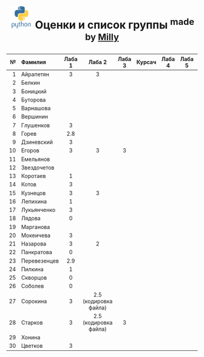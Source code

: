 <div id="header" align="center">
  <div id="main">
<h1> <img src="https://github.com/devicons/devicon/blob/master/icons/python/python-original-wordmark.svg"  title="Python" alt="Python" width="60" height="60"/> Оценки и список группы <sup> made by <a href="https://github.com/Lyric-Meow/">Milly</a> </sup> </h1>
  </div>
  
| **№**	| **Фамилия**  	| **Лаба 1** 	| **Лаба 2** 	| **Лаба 3** 	| **Курсач** 	| **Лаба 4** 	| **Лаба 5** 	| **Лаба 6** 	| **Лаба 7** 	| **Лаба 8** 	| **Лаба 9** |
|------:	|:--------------|:----------:	|:----------:	|:----------:	|:----------:	|:----------:	|:----------:	|:----------:	|:----------:	|:----------:	|:----------:	|
|     1 	| Айрапетян     |      3     	|     3      	|            	|            	|            	|            	|            	|            	|            	|            	|
|     2 	| Белкин     	|            	|            	|            	|            	|            	|            	|            	|            	|            	|            	|
|     3 	| Боницкий     	|            	|            	|            	|            	|            	|            	|            	|            	|            	|            	|
|     4 	| Буторова      	|            	|            	|            	|            	|            	|            	|            	|            	|            	|            	|
|     5 	| Варнашова     	|            	|            	|            	|            	|            	|            	|            	|            	|            	|            	|
|     6 	| Вершинин   	|            	|            	|            	|            	|            	|            	|            	|            	|            	|            	|
|     7 	| Глушенков      	|      3     	|            	|            	|            	|            	|            	|            	|            	|            	|            	|
|     8 	| Горев         	|      2.8     	|            	|            	|            	|            	|            	|            	|            	|            	|            	|
|     9 	| Дзиневский       	|      3     	|            	|            	|            	|            	|            	|            	|            	|            	|            	|
|    10 	| Егоров       	|      3     	|      3     	|      3   	|            	|            	|            	|            	|            	|            	|            	|
|    11 	| Емельянов    	|            	|            	|            	|            	|            	|            	|            	|            	|            	|            	|
|    12 	| Звездочетов       	|            	|            	|            	|            	|            	|            	|            	|            	|            	|            	|
|    13 	| Коротаев      	|      1     	|            	|            	|            	|            	|            	|            	|            	|            	|            	|
|    14 	| Котов      	|       3   	|            	|            	|            	|            	|            	|            	|            	|            	|            	|
|    15 	| Кузнецов      	|     3      	|      3     	|            	|            	|            	|            	|            	|            	|            	|            	|
|    16 	| Лепихина      	|      1     	|            	|            	|            	|            	|            	|            	|            	|            	|            	|
|    17 	| Лукьянченко    	|      3     	|            	|            	|            	|            	|            	|            	|            	|            	|            	|
|    18 	| Лядова       |      0     	|            	|            	|            	|            	|            	|            	|            	|            	|            	|
|    19 	| Марганова        	|            	|            	|            	|            	|            	|            	|            	|            	|            	|            	|
|    20 	| Мокеичева      	|      3     	|            	|            	|            	|            	|            	|            	|            	|            	|            	|
|    21 	| Назарова      	|     3     	|      2     	|            	|            	|            	|            	|            	|            	|            	|            	|
|    22 	| Панкратова      	|       0    	|            	|            	|            	|            	|            	|            	|            	|            	|            	|
|    23 	| Перевезенцев     	|      2.9     	|            	|            	|            	|            	|            	|            	|            	|            	|            	|
|    24 	| Пилкина        |     1     	|            	|            	|            	|            	|            	|            	|            	|            	|            	|
|    25 	| Скворцов     	|      0     	|            	|            	|            	|            	|            	|            	|            	|            	|            	|
|    26 	| Соболев      	|      0     	|            	|            	|            	|            	|            	|            	|            	|            	|            	|
|    27 	| Сорокина 	|       3    	|       2.5 (кодировка файла)    	|            	|            	|            	|            	|            	|            	|            	|            	|
|    28 	| Старков     	|      3     	|     2.5 (кодировка файла)     	|      3     	|            	|            	|            	|            	|            	|            	|            	|
|    29 	| Хонина     	|            	|            	|            	|            	|            	|            	|            	|            	|            	|            	|
|    30 	| Цветков     	|       3    	|            	|            	|            	|            	|            	|            	|            	|            	|            	|
</div>
